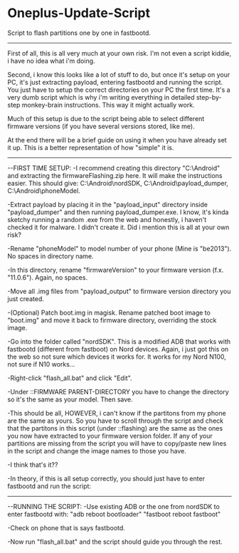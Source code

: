 # Oneplus-Update-Script
Script to flash partitions one by one in fastbootd.
___________________________________________________

First of all, this is all very much at your own risk. I'm not even a script kiddie, i have no idea what i'm doing.

Second, i know this looks like a lot of stuff to do, but once it's setup on your PC, it's just extracting payload, entering fastbootd and running the script. You just have to setup the correct directories on your PC the first time. It's a very dumb script which is why i'm writing everything in detailed step-by-step monkey-brain instructions. This way it might actually work.

Much of this setup is due to the script being able to select different firmware versions (if you have several versions stored, like me).

At the end there will be a brief guide on using it when you have already set it up. This is a better representation of how "simple" it is.
___________________________________________________

--FIRST TIME SETUP:
-I recommend creating this directory "C:\Android\" and extracting the firmwareFlashing.zip here. It will make the instructions easier. This should give: C:\Android\nordSDK\, C:\Android\payload_dumper\, C:\Android\phoneModel\.


-Extract payload by placing it in the "payload_input" directory inside "payload_dumper" and then running payload_dumper.exe. I know, it's kinda sketchy running a random .exe from the web and honestly, i haven't checked it for malware. I didn't create it. Did i mention this is all at your own risk?


-Rename "phoneModel" to model number of your phone (Mine is "be2013"). No spaces in directory name.

-In this directory, rename "firmwareVersion" to your firmware version (f.x. "11.0.6"). Again, no spaces.

-Move all .img files from "payload_output" to firmware version directory you just created.

-(Optional) Patch boot.img in magisk. Rename patched boot image to "boot.img" and move it back to firmware directory, overriding the stock image.

-Go into the folder called "nordSDK". This is a modified ADB that works with fastbootd (different from fastboot) on Nord devices. Again, i just got this on the web so not sure which devices it works for. It works for my Nord N100, not sure if N10 works...

-Right-click "flash_all.bat" and click "Edit".

-Under ::FIRMWARE PARENT-DIRECTORY you have to change the directory so it's the same as your model. Then save.

-This should be all, HOWEVER, i can't know if the partitons from my phone are the same as yours. So you have to scroll through the script and check that the partitons in this script (under ::flashing) are the same as the ones you now have extracted to your firmware version folder. If any of your partitions are missing from the script you will have to copy/paste new lines in the script and change the image names to those you have.

-I think that's it??

-In theory, if this is all setup correctly, you should just have to enter fastbootd and run the script:
___________________________________________________

--RUNNING THE SCRIPT:
-Use existing ADB or the one from nordSDK to enter fastbootd with:
"adb reboot bootloader"
"fastboot reboot fastboot"

-Check on phone that is says fastbootd.

-Now run "flash_all.bat" and the script should guide you through the rest.
